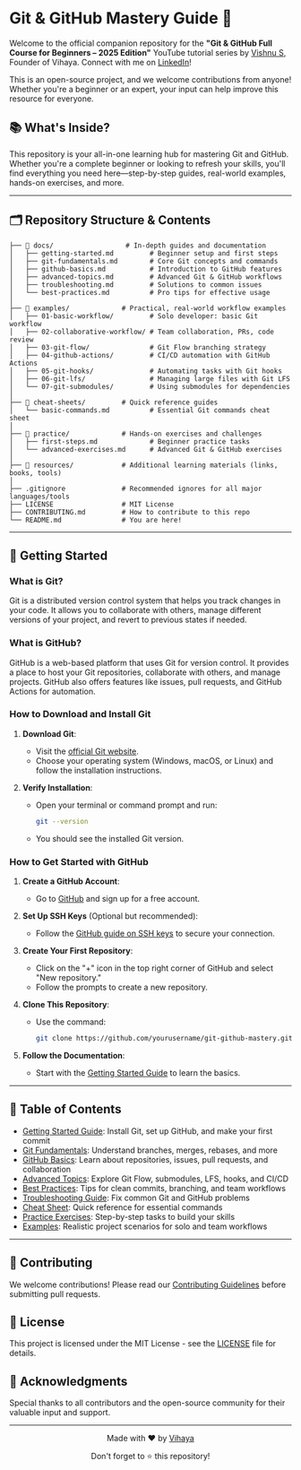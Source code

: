 # Git & GitHub Mastery Guide 🚀

Welcome to the official companion repository for the **"Git & GitHub Full Course for Beginners – 2025 Edition"** YouTube tutorial series by [Vishnu S](https://youtube.com/@Vihayaa), Founder of Vihaya. Connect with me on [LinkedIn](https://www.linkedin.com/in/vishnumeta/)!

This is an open-source project, and we welcome contributions from anyone! Whether you're a beginner or an expert, your input can help improve this resource for everyone.

## 📚 What's Inside?

This repository is your all-in-one learning hub for mastering Git and GitHub. Whether you're a complete beginner or looking to refresh your skills, you'll find everything you need here—step-by-step guides, real-world examples, hands-on exercises, and more.

---

## 🗂️ Repository Structure & Contents

```
├── 📁 docs/                  # In-depth guides and documentation
│   ├── getting-started.md         # Beginner setup and first steps
│   ├── git-fundamentals.md        # Core Git concepts and commands
│   ├── github-basics.md           # Introduction to GitHub features
│   ├── advanced-topics.md         # Advanced Git & GitHub workflows
│   ├── troubleshooting.md         # Solutions to common issues
│   └── best-practices.md          # Pro tips for effective usage
│
├── 📁 examples/             # Practical, real-world workflow examples
│   ├── 01-basic-workflow/         # Solo developer: basic Git workflow
│   ├── 02-collaborative-workflow/ # Team collaboration, PRs, code review
│   ├── 03-git-flow/               # Git Flow branching strategy
│   ├── 04-github-actions/         # CI/CD automation with GitHub Actions
│   ├── 05-git-hooks/              # Automating tasks with Git hooks
│   ├── 06-git-lfs/                # Managing large files with Git LFS
│   └── 07-git-submodules/         # Using submodules for dependencies
│
├── 📁 cheat-sheets/         # Quick reference guides
│   └── basic-commands.md          # Essential Git commands cheat sheet
│
├── 📁 practice/             # Hands-on exercises and challenges
│   ├── first-steps.md             # Beginner practice tasks
│   └── advanced-exercises.md      # Advanced Git & GitHub exercises
│
├── 📁 resources/            # Additional learning materials (links, books, tools)
│
├── .gitignore              # Recommended ignores for all major languages/tools
├── LICENSE                 # MIT License
├── CONTRIBUTING.md         # How to contribute to this repo
└── README.md               # You are here!
```

---

## 🚀 Getting Started

### What is Git?

Git is a distributed version control system that helps you track changes in your code. It allows you to collaborate with others, manage different versions of your project, and revert to previous states if needed.

### What is GitHub?

GitHub is a web-based platform that uses Git for version control. It provides a place to host your Git repositories, collaborate with others, and manage projects. GitHub also offers features like issues, pull requests, and GitHub Actions for automation.

### How to Download and Install Git

1. **Download Git**:
   - Visit the [official Git website](https://git-scm.com/downloads).
   - Choose your operating system (Windows, macOS, or Linux) and follow the installation instructions.

2. **Verify Installation**:
   - Open your terminal or command prompt and run:
     ```bash
     git --version
     ```
   - You should see the installed Git version.

### How to Get Started with GitHub

1. **Create a GitHub Account**:
   - Go to [GitHub](https://github.com/) and sign up for a free account.

2. **Set Up SSH Keys** (Optional but recommended):
   - Follow the [GitHub guide on SSH keys](https://docs.github.com/en/authentication/connecting-to-github-with-ssh/generating-a-new-ssh-key-and-adding-it-to-the-ssh-agent) to secure your connection.

3. **Create Your First Repository**:
   - Click on the "+" icon in the top right corner of GitHub and select "New repository."
   - Follow the prompts to create a new repository.

4. **Clone This Repository**:
   - Use the command:
     ```bash
     git clone https://github.com/yourusername/git-github-mastery.git
     ```

5. **Follow the Documentation**:
   - Start with the [Getting Started Guide](docs/getting-started.md) to learn the basics.

---

## 📝 Table of Contents

- [Getting Started Guide](docs/getting-started.md): Install Git, set up GitHub, and make your first commit
- [Git Fundamentals](docs/git-fundamentals.md): Understand branches, merges, rebases, and more
- [GitHub Basics](docs/github-basics.md): Learn about repositories, issues, pull requests, and collaboration
- [Advanced Topics](docs/advanced-topics.md): Explore Git Flow, submodules, LFS, hooks, and CI/CD
- [Best Practices](docs/best-practices.md): Tips for clean commits, branching, and team workflows
- [Troubleshooting Guide](docs/troubleshooting.md): Fix common Git and GitHub problems
- [Cheat Sheet](cheat-sheets/basic-commands.md): Quick reference for essential commands
- [Practice Exercises](practice/): Step-by-step tasks to build your skills
- [Examples](examples/): Realistic project scenarios for solo and team workflows

---

## 🤝 Contributing

We welcome contributions! Please read our [Contributing Guidelines](CONTRIBUTING.md) before submitting pull requests.

## 📜 License

This project is licensed under the MIT License - see the [LICENSE](LICENSE) file for details.

## 🙏 Acknowledgments

Special thanks to all contributors and the open-source community for their valuable input and support.

---

<div align="center">
  <p>Made with ❤️ by <a href="https://youtube.com/@Vihayaa">Vihaya</a></p>
  <p>Don't forget to ⭐ this repository!</p>
</div> 